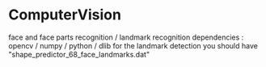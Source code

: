 # ComputerVision
face and face parts recognition / landmark recognition
dependencies : opencv / numpy / python / dlib
for the landmark detection you should have "shape_predictor_68_face_landmarks.dat"
